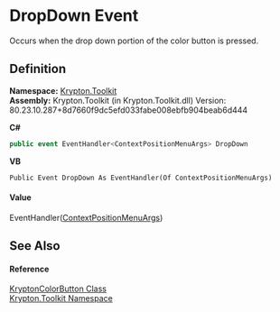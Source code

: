 # DropDown Event


Occurs when the drop down portion of the color button is pressed.



## Definition
**Namespace:** <a href="79d2eac2-21f4-54ff-7552-b20c33c30600.md">Krypton.Toolkit</a>  
**Assembly:** Krypton.Toolkit (in Krypton.Toolkit.dll) Version: 80.23.10.287+8d7660f9dc5efd033fabe008ebfb904beab6d444

**C#**
``` C#
public event EventHandler<ContextPositionMenuArgs> DropDown
```
**VB**
``` VB
Public Event DropDown As EventHandler(Of ContextPositionMenuArgs)
```



#### Value
EventHandler(<a href="7d5da66a-3b82-6136-662c-e32ff162d799.md">ContextPositionMenuArgs</a>)

## See Also


#### Reference
<a href="bd844049-9775-3e58-cfa6-b4936491133f.md">KryptonColorButton Class</a>  
<a href="79d2eac2-21f4-54ff-7552-b20c33c30600.md">Krypton.Toolkit Namespace</a>  

